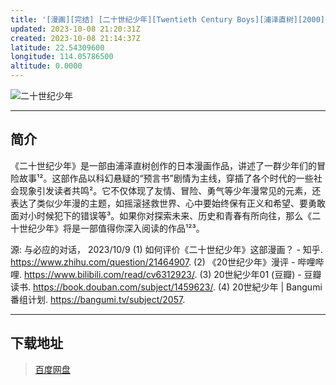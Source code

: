 ```yaml
---
title: '[漫画][完结] [二十世纪少年][Twentieth Century Boys][浦泽直树][2000][下载]'
updated: 2023-10-08 21:20:31Z
created: 2023-10-08 21:14:37Z
latitude: 22.54309600
longitude: 114.05786500
altitude: 0.0000
---
```


![二十世纪少年](https://i.postimg.cc/85mZbzyQ/1425243-T0-0.jpg)
***
## 简介
《二十世纪少年》是一部由浦泽直树创作的日本漫画作品，讲述了一群少年们的冒险故事¹²。这部作品以科幻悬疑的“预言书”剧情为主线，穿插了各个时代的一些社会现象引发读者共鸣²。它不仅体现了友情、冒险、勇气等少年漫常见的元素，还表达了类似少年漫的主题，如摇滚拯救世界、心中要始终保有正义和希望、要勇敢面对小时候犯下的错误等³。如果你对探索未来、历史和青春有所向往，那么《二十世纪少年》将是一部值得你深入阅读的作品¹²³。

源: 与必应的对话， 2023/10/9
(1) 如何评价《二十世纪少年》这部漫画？ - 知乎. https://www.zhihu.com/question/21464907.
(2) 《20世纪少年》漫评 - 哔哩哔哩. https://www.bilibili.com/read/cv6312923/.
(3) 20世紀少年01 (豆瓣) - 豆瓣读书. https://book.douban.com/subject/1459623/.
(4) 20世紀少年 | Bangumi 番组计划. https://bangumi.tv/subject/2057.
***
## 下载地址
> [百度网盘](https://pan.baidu.com/s/1rwstid_Ch43YtRT7_esVVw?pwd=i4q2)